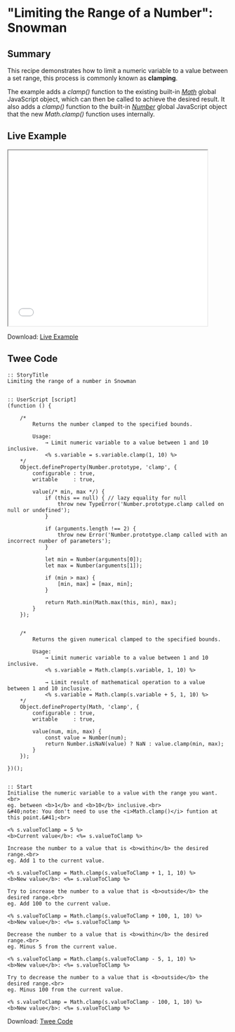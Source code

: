 # "Limiting the Range of a Number": Snowman

## Summary

This recipe demonstrates how to limit a numeric variable to a value between a set range, this process is commonly known as **clamping**.

The example adds a *clamp()* function to the existing built-in [*Math*](https://developer.mozilla.org/en-US/docs/Web/JavaScript/Reference/Global_Objects/Math) global JavaScript object, which can then be called to achieve the desired result. It also adds a *clamp()* function to the built-in [*Number*](https://developer.mozilla.org/en-US/docs/Web/JavaScript/Reference/Global_Objects/Number) global JavaScript object that the new *Math.clamp()* function uses internally.


## Live Example

<section>
<iframe src="snowman_clamping_numbers_example.html" height=400 width=90%></iframe>


Download: <a href="snowman_clamping_numbers_example.html" target="_blank">Live Example</a>
</section>

## Twee Code

```
:: StoryTitle
Limiting the range of a number in Snowman


:: UserScript [script]
(function () {

	/*
		Returns the number clamped to the specified bounds.

		Usage:
			→ Limit numeric variable to a value between 1 and 10 inclusive.
			<% s.variable = s.variable.clamp(1, 10) %>
	*/
	Object.defineProperty(Number.prototype, 'clamp', {
		configurable : true,
		writable     : true,

		value(/* min, max */) {
			if (this == null) { // lazy equality for null
				throw new TypeError('Number.prototype.clamp called on null or undefined');
			}

			if (arguments.length !== 2) {
				throw new Error('Number.prototype.clamp called with an incorrect number of parameters');
			}

			let min = Number(arguments[0]);
			let max = Number(arguments[1]);

			if (min > max) {
				[min, max] = [max, min];
			}

			return Math.min(Math.max(this, min), max);
		}
	});


	/*
		Returns the given numerical clamped to the specified bounds.

		Usage:
			→ Limit numeric variable to a value between 1 and 10 inclusive.
			<% s.variable = Math.clamp(s.variable, 1, 10) %>

			→ Limit result of mathematical operation to a value between 1 and 10 inclusive.
			<% s.variable = Math.clamp(s.variable + 5, 1, 10) %>
	*/
	Object.defineProperty(Math, 'clamp', {
		configurable : true,
		writable     : true,

		value(num, min, max) {
			const value = Number(num);
			return Number.isNaN(value) ? NaN : value.clamp(min, max);
		}
	});

})();


:: Start
Initialise the numeric variable to a value with the range you want.<br>
eg. between <b>1</b> and <b>10</b> inclusive.<br>
&#40;note: You don't need to use the <i>Math.clamp()</i> funtion at this point.&#41;<br>

<% s.valueToClamp = 5 %>
<b>Current value</b>: <%= s.valueToClamp %>

Increase the number to a value that is <b>within</b> the desired range.<br>
eg. Add 1 to the current value.

<% s.valueToClamp = Math.clamp(s.valueToClamp + 1, 1, 10) %>
<b>New value</b>: <%= s.valueToClamp %>

Try to increase the number to a value that is <b>outside</b> the desired range.<br>
eg. Add 100 to the current value.

<% s.valueToClamp = Math.clamp(s.valueToClamp + 100, 1, 10) %>
<b>New value</b>: <%= s.valueToClamp %>

Decrease the number to a value that is <b>within</b> the desired range.<br>
eg. Minus 5 from the current value.

<% s.valueToClamp = Math.clamp(s.valueToClamp - 5, 1, 10) %>
<b>New value</b>: <%= s.valueToClamp %>

Try to decrease the number to a value that is <b>outside</b> the desired range.<br>
eg. Minus 100 from the current value.

<% s.valueToClamp = Math.clamp(s.valueToClamp - 100, 1, 10) %>
<b>New value</b>: <%= s.valueToClamp %>

```

Download: <a href="snowman_clamping_numbers_twee.txt" target="_blank">Twee Code</a>

